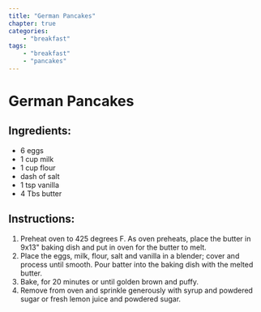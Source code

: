 ```yaml
---
title: "German Pancakes"
chapter: true
categories:
    - "breakfast"
tags:
    - "breakfast"
    - "pancakes"
---
```

# German Pancakes

## Ingredients:

- 6 eggs
- 1 cup milk
- 1 cup flour
- dash of salt
- 1 tsp vanilla
- 4 Tbs butter

## Instructions:

1. Preheat oven to 425 degrees F. As oven preheats, place the butter in 9x13" baking dish and put in oven for the butter to melt.
2. Place the eggs, milk, flour, salt and vanilla in a blender; cover and process until smooth. Pour batter into the baking dish with the melted butter. 
3. Bake, for 20 minutes or until golden brown and puffy.
4. Remove from oven and sprinkle generously with syrup and powdered sugar or fresh lemon juice and powdered sugar.
